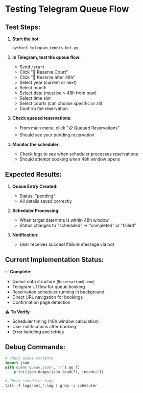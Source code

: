 # Testing Telegram Queue Flow

## Test Steps:

1. **Start the bot**:
   ```bash
   python3 telegram_tennis_bot.py
   ```

2. **In Telegram, test the queue flow**:
   - Send `/start`
   - Click "🎾 Reserve Court"
   - Click "📅 Reserve after 48h" 
   - Select year (current or next)
   - Select month
   - Select date (must be > 48h from now)
   - Select time slot
   - Select courts (can choose specific or all)
   - Confirm the reservation

3. **Check queued reservations**:
   - From main menu, click "📋 Queued Reservations"
   - Should see your pending reservation

4. **Monitor the scheduler**:
   - Check logs to see when scheduler processes reservations
   - Should attempt booking when 48h window opens

## Expected Results:

1. **Queue Entry Created**:
   - Status: "pending"
   - All details saved correctly

2. **Scheduler Processing**:
   - When target date/time is within 48h window
   - Status changes to "scheduled" → "completed" or "failed"

3. **Notification**:
   - User receives success/failure message via bot

## Current Implementation Status:

✅ **Complete**:
- Queue data structure (`ReservationQueue`)
- Telegram UI flow for queue booking
- Reservation scheduler running in background
- Direct URL navigation for bookings
- Confirmation page detection

⚠️ **To Verify**:
- Scheduler timing (48h window calculation)
- User notifications after booking
- Error handling and retries

## Debug Commands:

```python
# Check queue contents
import json
with open('queue.json', 'r') as f:
    print(json.dumps(json.load(f), indent=2))

# Check scheduler logs
tail -f logs/bot_*.log | grep -i scheduler
```